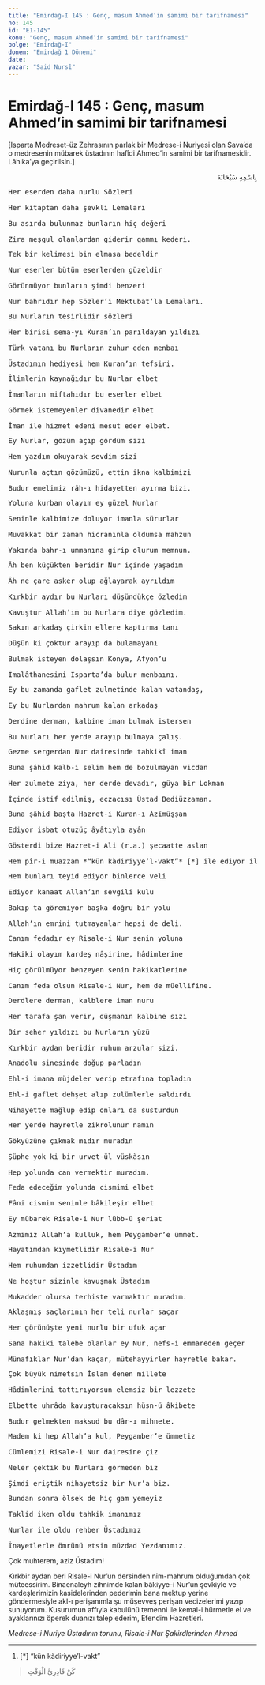 ```yaml
---
title: "Emirdağ-I 145 : Genç, masum Ahmed’in samimi bir tarifnamesi"
no: 145
id: "E1-145"
konu: "Genç, masum Ahmed’in samimi bir tarifnamesi"
bolge: "Emirdağ-I"
donem: "Emirdağ 1 Dönemi"
date: 
yazar: "Said Nursî"
---
```


# Emirdağ-I 145 : Genç, masum Ahmed’in samimi bir tarifnamesi

<p class="takdim">[Isparta Medreset-üz Zehrasının parlak bir Medrese-i Nuriyesi olan Sava’da o medresenin mübarek üstadının hafîdi Ahmed’in samimi bir tarifnamesidir. Lâhika’ya geçirilsin.]</p>

<p class="arabic" dir="rtl" title="Meal: “Her türlü noksan sıfatlardan yüce olan Allah’ın adıyla.”">بِاسْمِهِ سُبْحَانَهُ</p>

<pre>
Her eserden daha nurlu Sözleri
 
Her kitaptan daha şevkli Lemaları
 
Bu asırda bulunmaz bunların hiç değeri
 
Zira meşgul olanlardan giderir gammı kederi.
</pre>

<pre>
Tek bir kelimesi bin elmasa bedeldir
 
Nur eserler bütün eserlerden güzeldir
 
Görünmüyor bunların şimdi benzeri
 
Nur bahrıdır hep Sözler’i Mektubat’la Lemaları.
</pre>

<pre>
Bu Nurların tesirlidir sözleri
 
Her birisi sema-yı Kuran’ın parıldayan yıldızı
 
Türk vatanı bu Nurların zuhur eden menbaı
 
Üstadımın hediyesi hem Kuran’ın tefsiri.
</pre>

<pre>
İlimlerin kaynağıdır bu Nurlar elbet
 
İmanların miftahıdır bu eserler elbet
 
Görmek istemeyenler divanedir elbet
 
İman ile hizmet edeni mesut eder elbet.
</pre>

<pre>
Ey Nurlar, gözüm açıp gördüm sizi
 
Hem yazdım okuyarak sevdim sizi
 
Nurunla açtın gözümüzü, ettin ikna kalbimizi
 
Budur emelimiz râh-ı hidayetten ayırma bizi.
</pre>

<pre>
Yoluna kurban olayım ey güzel Nurlar
 
Seninle kalbimize doluyor imanla sürurlar
 
Muvakkat bir zaman hicranınla oldumsa mahzun
 
Yakında bahr-ı ummanına girip olurum memnun.
</pre>

<pre>
Âh ben küçükten beridir Nur içinde yaşadım
 
Âh ne çare asker olup ağlayarak ayrıldım
 
Kırkbir aydır bu Nurları düşündükçe özledim
 
Kavuştur Allah’ım bu Nurlara diye gözledim.
</pre>

<pre>
Sakın arkadaş çirkin ellere kaptırma tanı
 
Düşün ki çoktur arayıp da bulamayanı
 
Bulmak isteyen dolaşsın Konya, Afyon’u
 
İmalâthanesini Isparta’da bulur menbaını.
</pre>

<pre>
Ey bu zamanda gaflet zulmetinde kalan vatandaş,
 
Ey bu Nurlardan mahrum kalan arkadaş
 
Derdine derman, kalbine iman bulmak istersen
 
Bu Nurları her yerde arayıp bulmaya çalış.
</pre>

<pre>
Gezme sergerdan Nur dairesinde tahkikî iman
 
Buna şâhid kalb-i selim hem de bozulmayan vicdan
 
Her zulmete ziya, her derde devadır, güya bir Lokman
 
İçinde istif edilmiş, eczacısı Üstad Bediüzzaman.
</pre>

<pre>
Buna şâhid başta Hazret-i Kuran-ı Azîmüşşan
 
Ediyor isbat otuzüç âyâtıyla ayân
 
Gösterdi bize Hazret-i Ali (r.a.) şecaatte aslan
 
Hem pîr-i muazzam *“kün kàdiriyye’l-vakt”* [*] ile ediyor ilân.
</pre>

<pre>
Hem bunları teyid ediyor binlerce veli
 
Ediyor kanaat Allah’ın sevgili kulu
 
Bakıp ta göremiyor başka doğru bir yolu
 
Allah’ın emrini tutmayanlar hepsi de deli.
</pre>

<pre>
Canım fedadır ey Risale-i Nur senin yoluna
 
Hakiki olayım kardeş nâşirine, hâdimlerine
 
Hiç görülmüyor benzeyen senin hakikatlerine
 
Canım feda olsun Risale-i Nur, hem de müellifine.
</pre>

<pre>
Derdlere derman, kalblere iman nuru
 
Her tarafa şan verir, düşmanın kalbine sızı
 
Bir seher yıldızı bu Nurların yüzü
 
Kırkbir aydan beridir ruhum arzular sizi.
</pre>

<pre>
Anadolu sinesinde doğup parladın
 
Ehl-i imana müjdeler verip etrafına topladın
 
Ehl-i gaflet dehşet alıp zulümlerle saldırdı
 
Nihayette mağlup edip onları da susturdun
</pre>

<pre>
Her yerde hayretle zikrolunur namın
 
Gökyüzüne çıkmak mıdır muradın
 
Şüphe yok ki bir urvet-ül vüskàsın
 
Hep yolunda can vermektir muradım.
</pre>

<pre>
Feda edeceğim yolunda cismimi elbet
 
Fâni cismim seninle bâkileşir elbet
 
Ey mübarek Risale-i Nur lübb-ü şeriat
 
Azmimiz Allah’a kulluk, hem Peygamber’e ümmet.
</pre>

<pre>
Hayatımdan kıymetlidir Risale-i Nur
 
Hem ruhumdan izzetlidir Üstadım
 
Ne hoştur sizinle kavuşmak Üstadım
 
Mukadder olursa terhiste varmaktır muradım.
</pre>

<pre>
Aklaşmış saçlarının her teli nurlar saçar
 
Her görünüşte yeni nurlu bir ufuk açar
 
Sana hakiki talebe olanlar ey Nur, nefs-i emmareden geçer
 
Münafıklar Nur’dan kaçar, mütehayyirler hayretle bakar.
</pre>

<pre>
Çok büyük nimetsin İslam denen millete
 
Hâdimlerini tattırıyorsun elemsiz bir lezzete
 
Elbette uhrâda kavuşturacaksın hüsn-ü âkibete
 
Budur gelmekten maksud bu dâr-ı mihnete.
</pre>

<pre>
Madem ki hep Allah’a kul, Peygamber’e ümmetiz
 
Cümlemizi Risale-i Nur dairesine çiz
 
Neler çektik bu Nurları görmeden biz
 
Şimdi eriştik nihayetsiz bir Nur’a biz.
</pre>

<pre>
Bundan sonra ölsek de hiç gam yemeyiz
 
Taklid iken oldu tahkik imanımız
 
Nurlar ile oldu rehber Üstadımız
 
İnayetlerle ömrünü etsin müzdad Yezdanımız.
</pre>

Çok muhterem, aziz Üstadım!

Kırkbir aydan beri Risale-i Nur’un dersinden nîm-mahrum olduğumdan çok müteessirim. Binaenaleyh zihnimde kalan bâkiyye-i Nur’un şevkiyle ve kardeşlerimizin kasidelerinden pederimin bana mektup yerine göndermesiyle akl-ı perişanımla şu müşevveş perişan vecizelerimi yazıp sunuyorum. Kusurumun affıyla kabulünü temenni ile kemal-i hürmetle el ve ayaklarınızı öperek duanızı talep ederim, Efendim Hazretleri.

*Medrese-i Nuriye Üstadının torunu,*
*Risale-i Nur Şakirdlerinden*
*Ahmed*

***

1. [*] “kün kàdiriyye’l-vakt”
> <span class="arabic" dir="rtl" title="Meal: “Vaktin Abdülkadir’i ol.”">كُنْ قَادِرِىَّ الْوَقْتِ</span>
